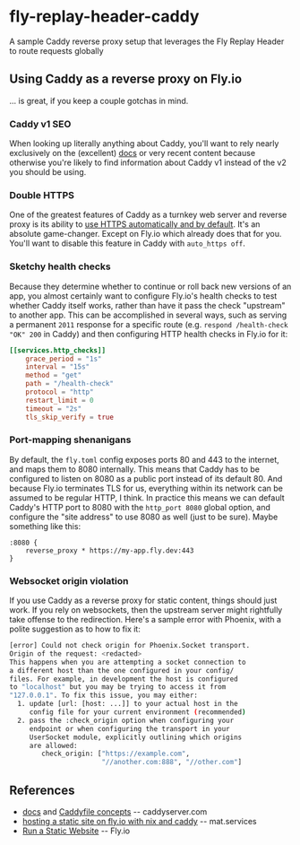 # fly-replay-header-caddy
A sample Caddy reverse proxy setup that leverages the Fly Replay Header to route requests globally

## Using Caddy as a reverse proxy on Fly.io

... is great, if you keep a couple gotchas in mind.

### Caddy v1 SEO

When looking up literally anything about Caddy, you'll want to rely nearly exclusively on the (excellent) [docs](https://caddyserver.com/docs/) or very recent content because otherwise you're likely to find information about Caddy v1 instead of the v2 you should be using.

### Double HTTPS

One of the greatest features of Caddy as a turnkey web server and reverse proxy is its ability to [use HTTPS automatically and by default](https://caddyserver.com/docs/automatic-https#automatic-https). It's an absolute game-changer. Except on Fly.io which already does that for you. You'll want to disable this feature in Caddy with `auto_https off`.

### Sketchy health checks

Because they determine whether to continue or roll back new versions of an app, you almost certainly want to configure Fly.io's health checks to test whether Caddy itself works, rather than have it pass the check "upstream" to another app. This can be accomplished in several ways, such as serving a permanent `2011` response for a specific route (e.g. `respond /health-check "OK" 200` in Caddy) and then configuring HTTP health checks in Fly.io for it:

```toml
[[services.http_checks]]
    grace_period = "1s"
    interval = "15s"
    method = "get"
    path = "/health-check"
    protocol = "http"
    restart_limit = 0
    timeout = "2s"
    tls_skip_verify = true
```

### Port-mapping shenanigans

By default, the `fly.toml` config exposes ports 80 and 443 to the internet, and maps them to 8080 internally. This means that Caddy has to be configured to listen on 8080 as a public port instead of its default 80. And because Fly.io terminates TLS for us, everything within its network can be assumed to be regular HTTP, I think. In practice this means we can default Caddy's HTTP port to 8080 with the `http_port 8080` global option, and configure the "site address" to use 8080 as well (just to be sure). Maybe something like this:

```Caddyfile
:8080 {
    reverse_proxy * https://my-app.fly.dev:443
}
```

### Websocket origin violation

If you use Caddy as a reverse proxy for static content, things should just work. If you rely on websockets, then the upstream server might rightfully take offense to the redirection. Here's a sample error with Phoenix, with a polite suggestion as to how to fix it:

```bash
[error] Could not check origin for Phoenix.Socket transport.
Origin of the request: <redacted>
This happens when you are attempting a socket connection to
a different host than the one configured in your config/
files. For example, in development the host is configured
to "localhost" but you may be trying to access it from
"127.0.0.1". To fix this issue, you may either:
  1. update [url: [host: ...]] to your actual host in the
     config file for your current environment (recommended)
  2. pass the :check_origin option when configuring your
     endpoint or when configuring the transport in your
     UserSocket module, explicitly outlining which origins
     are allowed:
        check_origin: ["https://example.com",
                       "//another.com:888", "//other.com"]
```
## References

* [docs](https://caddyserver.com/docs/) and [Caddyfile concepts](https://caddyserver.com/docs/caddyfile/concepts) -- caddyserver.com
* [hosting a static site on fly.io with nix and caddy](https://mat.services/posts/static-site-with-nix-and-caddy/) -- mat.services
* [Run a Static Website](https://fly.io/docs/languages-and-frameworks/static/) -- Fly.io